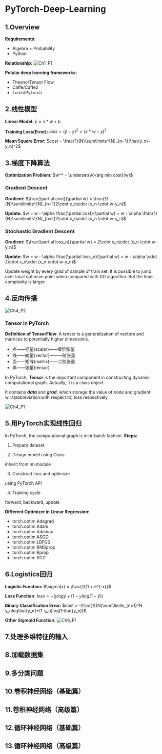# PyTorch-Deep-Learning
## 1.Overview
**Requirements:**
* Algebra + Probability
* Python

**Relationship:**
![Ch1_P1](image/Ch1_P1.png)

**Polular deep learning frameworks:**
* Theano/Tensor Flow
* Caffe/Caffe2
* Torch/PyTorch

## 2.线性模型
**Linear Model:** $\hat{y} = x * w + b$

**Training Loss(Error):** $loss = (\hat{y}-y)^2 = (x * w - y)^2$

**Mean Square Error:** $cost = \frac{1}{N}\sum\limits^{N}_{n=1}(\hat{y_n}-y_n)^2$

## 3.梯度下降算法
**Optimization Problem:** $w^* = \underset{w}{arg min cost}(w)$

### Gradient Descent
**Gradient:** $\frac{\partial cost}{\partial w} = \frac{1}{N}\sum\limits^{N}_{n=1}2\cdot x_n\cdot (x_n \cdot w-y_n)$

**Update:** $w = w - \alpha \frac{\partial cost}{\partial w} = w - \alpha \frac{1}{N}\sum\limits^{N}_{n=1}2\cdot x_n\cdot (x_n \cdot w-y_n)$

### Stochastic Gradient Descent
**Gradient:** $\frac{\partial loss_n}{\partial w} = 2\cdot x_n\cdot (x_n \cdot w-y_n)$

**Update:** $w = w - \alpha \frac{\partial loss_n}{\partial w} = w - \alpha \cdot 2\cdot x_n\cdot (x_n \cdot w-y_n)$

Update weight by every grad of sample of train set. It is possible to jump over local optimum point when compared with GD algorithm. But the time complexity is larger.

## 4.反向传播
![Ch4_P2](image/Ch4_P2.png)
### Tensor in PyTorch
**Definition of TensorFlow:** A tensor is a generalization of vectors and matrices to potentially higher dimensions.
* 点——标量(scalar)——零阶张量
* 线——向量(vector)——一阶张量
* 面——矩阵(matrix)——二阶张量
* 体——张量(tensor)

In PyTorch, ***Tensor*** is the important component in constructing dynamic computational graph. Actually, it is a class object.

It contains ***data*** and ***grad***, which storage the value of node and gradient w.r.t(abbreviation:with respect to) loss respectively.

![Ch4_P1](image/Ch4_P1.png)


## 5.用PyTorch实现线性回归
In PyTorch, the computational graph is mini-batch fashion.
**Steps:**
1. Prepare dataset

2. Design model using Class

inherit from nn.module

3. Construct loss and optimizer

using PyTorch API

4. Training cycle

forward, backward, update

**Different Optimizer in Linear Regression:**
* torch.optim.Adagrad
* torch.optim.Adam
* torch.optim.Adamax
* torch.optim.ASGD
* torch.optim.LBFGS
* torch.optim.RMSprop
* torch.optim.Rprop
* torch.optim.SGD

## 6.Logistics回归
**Logistic Function:**
$\sigma(x) = \frac{1}{1 + e^{-x}}$

**Loss Function:**
$loss = -(ylog\hat{y} + (1-y)log(1-\hat{y}))$

**Binary Classification Error:**
$cost = -\frac{1}{N}\sum\limits_{n=1}^N y_nlog\hat{y_n}+(1-y_n)log(1-\hat{y_n})$

**Other Sigmoid Function:**
![Ch6_P1](image/Ch6_P1.png)

## 7.处理多维特征的输入

## 8.加载数据集

## 9.多分类问题

## 10.卷积神经网络（基础篇）

## 11.卷积神经网络（高级篇）

## 12.循环神经网络（基础篇）

## 13.循环神经网络（高级篇）